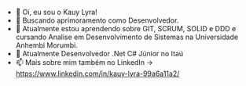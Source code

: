 - 👋 Oi, eu sou o Kauy Lyra!
- 👀 Buscando aprimoramento como Desenvolvedor.
- 🌱 Atualmente estou aprendendo sobre GIT, SCRUM, SOLID e DDD e cursando Analise em Desenvolvimento de Sistemas na Universidade Anhembi Morumbi.
- 💞️ Atualmente Desenvolvedor .Net C# Júnior no Itaú
- 📫 Mais sobre mim também no LinkedIn -> https://www.linkedin.com/in/kauy-lyra-99a6a11a2/
